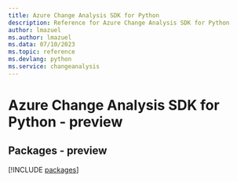 ```yaml
---
title: Azure Change Analysis SDK for Python
description: Reference for Azure Change Analysis SDK for Python
author: lmazuel
ms.author: lmazuel
ms.data: 07/10/2023
ms.topic: reference
ms.devlang: python
ms.service: changeanalysis
---
```

# Azure Change Analysis SDK for Python - preview
## Packages - preview
[!INCLUDE [packages](change-analysis-index.md)]